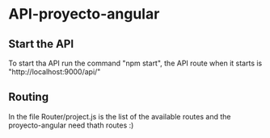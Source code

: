 # API-proyecto-angular
 
## Start the API

To start tha API run the command "npm start", the API route when it starts is "http://localhost:9000/api/"

## Routing
In the file Router/project.js is the list of the available routes and the proyecto-angular need thath routes :)

